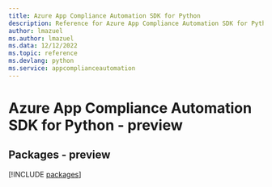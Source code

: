```yaml
---
title: Azure App Compliance Automation SDK for Python
description: Reference for Azure App Compliance Automation SDK for Python
author: lmazuel
ms.author: lmazuel
ms.data: 12/12/2022
ms.topic: reference
ms.devlang: python
ms.service: appcomplianceautomation
---
```

# Azure App Compliance Automation SDK for Python - preview
## Packages - preview
[!INCLUDE [packages](app-compliance-automation-index.md)]